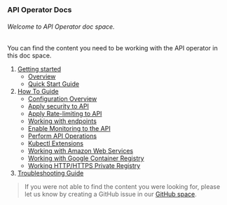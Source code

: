 ### API Operator Docs

###### Welcome to API Operator doc space.

You can find the content you need to be working with the API operator in this doc space.

1. [Getting started](GettingStarted)
    - [Overview](GettingStarted/overview.md)
    - [Quick Start Guide](GettingStarted/quick-start-guide.md)
2. [How To Guide](HowToGuide)
    - [Configuration Overview](HowToGuide/configurations-overview.md)
    - [Apply security to API](HowToGuide/apply-security-to-api.md)
    - [Apply Rate-limiting to API](HowToGuide/apply-rate-limiting-to-api.md)
    - [Working with endpoints](HowToGuide/working-with-endpoints.md)
    - [Enable Monitoring to the API](HowToGuide/enable-analytics-to-api.md)
    - [Perform API Operations](HowToGuide/perform-api-operations.md)
    - [Kubectl Extensions](HowToGuide/using-kubectl-extensions.md)
    - [Working with Amazon Web Services](HowToGuide/working-with-aws.md)
    - [Working with Google Container Registry](HowToGuide/working-with-gcr.md)
    - [Working HTTP/HTTPS Private Registry](HowToGuide/working-with-http-https-repository.md)
3. [Troubleshooting Guide](Troubleshooting/troubleshooting.md)

> If you were not able to find the content you were looking for, please let us know by creating a GitHub issue in our [GitHub space](https://github.com/wso2/k8s-apim-operator/issues).
  